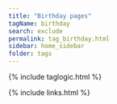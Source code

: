 ```yaml
---
title: "Birthday pages"
tagName: birthday
search: exclude
permalink: tag_birthday.html
sidebar: home_sidebar
folder: tags
---
```

{% include taglogic.html %}

{% include links.html %}
